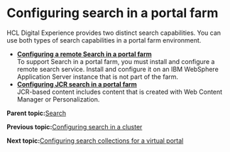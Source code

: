 # Configuring search in a portal farm 

HCL Digital Experience provides two distinct search capabilities. You can use both types of search capabilities in a portal farm environment.

-   **[Configuring a remote Search in a portal farm ](../install/farm_psearch.md)**  
To support Search in a portal farm, you must install and configure a remote search service. Install and configure it on an IBM WebSphere Application Server instance that is not part of the farm.
-   **[Configuring JCR search in a portal farm ](../install/farm_install_search.md)**  
JCR-based content includes content that is created with Web Content Manager or Personalization.

**Parent topic:**[Search ](../wcm/wcm_dev_search.md)

**Previous topic:**[Configuring search in a cluster ](../config/config_search_clus.md)

**Next topic:**[Configuring search collections for a virtual portal ](../admin-system/advp_tsk_cgf_srchcoll.md)

